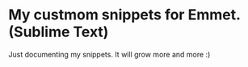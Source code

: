 # My custmom snippets for Emmet. (Sublime Text)
Just documenting my snippets. It will grow more and more :)


